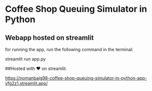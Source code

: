 # Coffee Shop Queuing Simulator in Python
## Webapp hosted on streamlit


for running the app, run the following command in the terminal:

streamlit run app.py


##Hosted with ❤ on streamlit:

https://nomanbaig98-coffee-shop-queuing-simulator-in-python-app-vfg2z1.streamlit.app/

